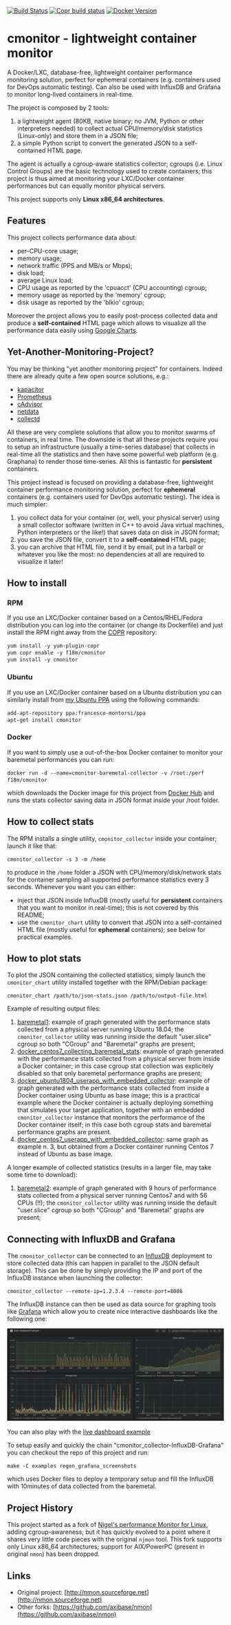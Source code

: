 [![Build Status](https://travis-ci.com/f18m/cmonitor.svg?branch=master)](https://travis-ci.com/f18m/cmonitor "TravisCI status")
[![Copr build status](https://copr.fedorainfracloud.org/coprs/f18m/cmonitor/package/cmonitor/status_image/last_build.png)](https://copr.fedorainfracloud.org/coprs/f18m/cmonitor/package/cmonitor/ "RPMs on Fedora COPR")
[![Docker Version](https://images.microbadger.com/badges/version/f18m/cmonitor.svg)](https://hub.docker.com/r/f18m/cmonitor "Docker Image on DockerHub")

# cmonitor - lightweight container monitor

A Docker/LXC, database-free, lightweight container performance monitoring solution, perfect for ephemeral containers
(e.g. containers used for DevOps automatic testing). Can also be used with InfluxDB and Grafana to monitor long-lived 
containers in real-time.

The project is composed by 2 tools: 
1) a lightweight agent (80KB, native binary; no JVM, Python or other interpreters needed) to collect actual CPU/memory/disk statistics (Linux-only)
   and store them in a JSON file;
2) a simple Python script to convert the generated JSON to a self-contained HTML page.

The agent is actually a cgroup-aware statistics collector; cgroups (i.e. Linux Control Groups) are the basic technology used 
to create containers; this project is thus aimed at monitoring your LXC/Docker container performances but can equally monitor
physical servers.

This project supports only **Linux x86_64 architectures**.


## Features

This project collects performance data about:

- per-CPU-core usage;
- memory usage;
- network traffic (PPS and MB/s or Mbps);
- disk load;
- average Linux load;
- CPU usage as reported by the 'cpuacct' (CPU accounting) cgroup;
- memory usage as reported by the 'memory' cgroup;
- disk usage as reported by the 'blkio' cgroup;

Moreover the project allows you to easily post-process collected data and produce a **self-contained** HTML page which allows
to visualize all the performance data easily using [Google Charts](https://developers.google.com/chart/).


## Yet-Another-Monitoring-Project?

You may be thinking "yet another monitoring project" for containers. Indeed there are already quite a few open source solutions, e.g.:

- [kapacitor](https://www.influxdata.com/time-series-platform/kapacitor/)
- [Prometheus](https://prometheus.io/)
- [cAdvisor](https://github.com/google/cadvisor)
- [netdata](https://github.com/netdata/netdata)
- [collectd](https://collectd.org/)

All these are very complete solutions that allow you to monitor swarms of containers, in real time.
The downside is that all these projects require you to setup an infrastructure (usually a time-series database) that collects
in real-time all the statistics and then have some powerful web platform (e.g. Graphana) to render those time-series.
All this is fantastic for **persistent** containers.

This project instead is focused on providing a database-free, lightweight container performance monitoring solution, 
perfect for **ephemeral** containers (e.g. containers used for DevOps automatic testing). The idea is much simpler:
1) you collect data for your container (or, well, your physical server) using a small collector software (written in C++ to
  avoid Java virtual machines, Python interpreters or the like!) that saves data on disk in JSON format;
2) you save the JSON file, convert it to a **self-contained** HTML page;
3) you can archive that HTML file, send it by email, put in a tarball or whatever you like the most: no dependencies at all
  are required to visualize it later!


## How to install

### RPM

If you use an LXC/Docker container based on a Centos/RHEL/Fedora distribution you can log into the container (or change its Dockerfile)
and just install the RPM right away from the [COPR](https://copr.fedorainfracloud.org/coprs/f18m/cmonitor/) repository:

```
yum install -y yum-plugin-copr
yum copr enable -y f18m/cmonitor
yum install -y cmonitor
```

### Ubuntu

If you use an LXC/Docker container based on a Ubuntu distribution you can similarly install from [my Ubuntu PPA](https://launchpad.net/~francesco-montorsi/+archive/ubuntu/ppa)
using the following commands:

```
add-apt-repository ppa:francesco-montorsi/ppa
apt-get install cmonitor
```

### Docker

If you want to simply use a out-of-the-box Docker container to monitor your baremetal performances you can run:

```
docker run -d --name=cmonitor-baremetal-collector -v /root:/perf f18m/cmonitor
```

which downloads the Docker image for this project from [Docker Hub](https://hub.docker.com/r/f18m/cmonitor)
and runs the stats collector saving data in JSON format inside your /root folder.


## How to collect stats

The RPM installs a single utility, `cmonitor_collector` inside your container; launch it like that:

```
cmonitor_collector -s 3 -m /home
```

to produce in the `/home` folder a JSON with CPU/memory/disk/network stats for the container
sampling all supported performance statistics every 3 seconds.
Whenever you want you can either:

- inject that JSON inside InfluxDB (mostly useful for **persistent** containers that you want to monitor in real-time);
  this is not covered by this README;
- use the `cmonitor_chart` utility to convert that JSON into a self-contained HTML file (mostly useful for **ephemeral** containers);
  see below for practical examples.


## How to plot stats

To plot the JSON containing the collected statistics, simply launch the `cmonitor_chart` utility installed together
with the RPM/Debian package:

```
cmonitor_chart /path/to/json-stats.json /path/to/output-file.html
```

Example of resulting output files:

1) [baremetal1](https://f18m.github.io/cmonitor/examples/baremetal1.html): 
   example of graph generated with the performance stats collected from a physical server running Ubuntu 18.04; 
   the `cmonitor_collector` utility was running inside the default "user.slice" cgroup so both "CGroup" and "Baremetal"
   graphs are present;
2) [docker_centos7_collecting_baremetal_stats](https://f18m.github.io/cmonitor/examples/docker-centos7-collecting-baremetal-stats.html): 
   example of graph generated with the performance stats collected from a physical server from inside a Docker container;
   in this case cgroup stat collection was explicitely disabled so that only baremetal performance graphs are present;
3) [docker_ubuntu1804_userapp_with_embedded_collector](https://f18m.github.io/cmonitor/examples/docker-ubuntu1804-userapp-with-embedded-collector.html): 
   example of graph generated with the performance stats collected from inside a Docker container using Ubuntu as base image; this is a practical example
   where the Docker container is actually deploying something that simulates your target application, together with an embedded
   `cmonitor_collector` instance that monitors the performance of the Docker container itself;
   in this case both cgroup stats and baremetal performance graphs are present.
4) [docker_centos7_userapp_with_embedded_collector](https://f18m.github.io/cmonitor/examples/docker-centos7-userapp-with-embedded-collector.html):
   same graph as example n. 3, but obtained from a Docker container running Centos 7 instead of Ubuntu as base image.

A longer example of collected statistics (results in a larger file, may take some time to download):

1) [baremetal2](https://f18m.github.io/cmonitor/examples/baremetal2.html): 
   example of graph generated with 9 hours of performance stats collected from a physical server running Centos7 and with 56 CPUs (!!); 
   the `cmonitor_collector` utility was running inside the default "user.slice" cgroup so both "CGroup" and "Baremetal"
   graphs are present;


## Connecting with InfluxDB and Grafana

The `cmonitor_collector` can be connected to an [InfluxDB](https://www.influxdata.com/) deployment to store collected data (this can happen
in parallel to the JSON default storage). This can be done by simply providing the IP and port of the InfluxDB instance when launching
the collector:

```
cmonitor_collector --remote-ip=1.2.3.4 --remote-port=8086
```

The InfluxDB instance can then be used as data source for graphing tools like [Grafana](https://grafana.com/)
which allow you to create nice interactive dashboards like the following one:

![Basic Dashboard Example](examples/grafana-dashboards/BasicDashboardExample.png)

You can also play with the [live dashboard example](https://snapshot.raintank.io/dashboard/snapshot/JdX4hDukUCGuJHsXymM86KbFO5LC9GrY?orgId=2&from=1558478922136&to=1558479706448)

To setup easily and quickly the chain "cmonitor_collector-InfluxDB-Grafana" you can checkout the repo of this project and run:

```
make -C examples regen_grafana_screenshots
```

which uses Docker files to deploy a temporary setup and fill the InfluxDB with 10minutes of data collected from the baremetal.


## Project History

This project started as a fork of [Nigel's performance Monitor for Linux](http://nmon.sourceforge.net), adding cgroup-awareness;
but it has quickly evolved to a point where it shares very little code pieces with the original `njmon` tool.
This fork supports only Linux x86_64 architectures; support for AIX/PowerPC (present in original `nmon`) has been dropped.


## Links

- Original project: [http://nmon.sourceforge.net](http://nmon.sourceforge.net)
- Other forks: [https://github.com/axibase/nmon](https://github.com/axibase/nmon)
